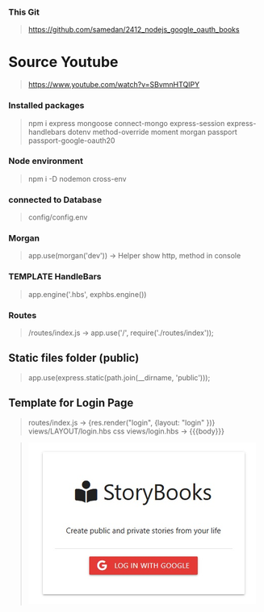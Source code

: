 ### This Git 
> https://github.com/samedan/2412_nodejs_google_oauth_books

# Source Youtube
> https://www.youtube.com/watch?v=SBvmnHTQIPY

### Installed packages

> npm i express mongoose connect-mongo express-session express-handlebars dotenv method-override moment morgan passport passport-google-oauth20

### Node environment
> npm i -D nodemon cross-env


### connected to Database
> config/config.env

### Morgan
> app.use(morgan('dev')) -> Helper show http, method in console

### TEMPLATE HandleBars
> app.engine('.hbs', exphbs.engine())

### Routes
> /routes/index.js -> app.use('/', require('./routes/index'));

## Static files folder (public)
> app.use(express.static(path.join(__dirname, 'public')));

## Template for Login Page
> routes/index.js -> {res.render("login", {layout: "login" })}
> views/LAYOUT/login.hbs css
> views/login.hbs -> {{{body}}}

> ![LoginPage](https://github.com/samedan/2412_nodejs_google_oauth_books/blob/main/public/images/print01.jpg)
